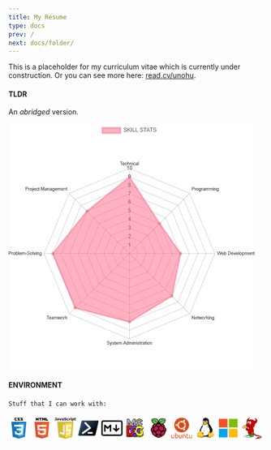 ```yaml
---
title: My Resume
type: docs
prev: /
next: docs/folder/
---
```

This is a placeholder for my curriculum vitae which is currently under construction. Or you can see more here: [read.cv/unohu](https://read.cv/unohu).
&nbsp;

#### TLDR
An *abridged* version. 

![radar chart](./../images/chart.png "My Capabilities Graph")

#### ENVIRONMENT
`Stuff that I can work with:`

![List of tools](images/dev.PNG) 

